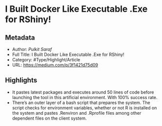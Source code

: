 # I Built Docker Like Executable .Exe for RShiny!

## Metadata

* Author: *Pulkit Saraf*
* Full Title: I Built Docker Like Executable .Exe for RShiny!
* Category: #Type/Highlight/Article
* URL: https://medium.com/p/3f1421d75d09

## Highlights

* It pastes latest packages and executes around 50 lines of code before launching the tool in this artificial environment. With 100% success rate.
* There’s an outer layer of a bash script that prepares the system. The script checks for environment variables, whether or not R is installed on the system and pastes .Renviron and .Rprofile files among other dependent files on the client system.
